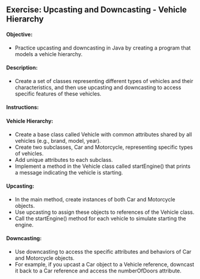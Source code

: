 ## Exercise: Upcasting and Downcasting - Vehicle Hierarchy

#### Objective:

- Practice upcasting and downcasting in Java by creating a program that models a vehicle hierarchy.

#### Description:

- Create a set of classes representing different types of vehicles and their characteristics, and then use upcasting and downcasting to access specific features of these vehicles.

#### Instructions:

#### Vehicle Hierarchy:

- Create a base class called Vehicle with common attributes shared by all vehicles (e.g., brand, model, year).
- Create two subclasses, Car and Motorcycle, representing specific types of vehicles.
- Add unique attributes to each subclass.
- Implement a method in the Vehicle class called startEngine() that prints a message indicating the vehicle is starting.

#### Upcasting:

- In the main method, create instances of both Car and Motorcycle objects.
- Use upcasting to assign these objects to references of the Vehicle class.
- Call the startEngine() method for each vehicle to simulate starting the engine.

#### Downcasting:

- Use downcasting to access the specific attributes and behaviors of Car and Motorcycle objects.
- For example, if you upcast a Car object to a Vehicle reference, downcast it back to a Car reference and access the numberOfDoors attribute.
